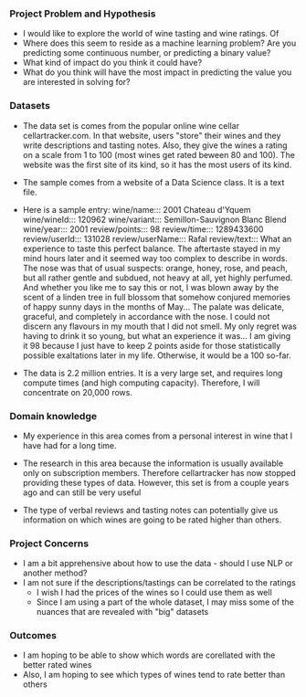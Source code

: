 
### Project Problem and Hypothesis

- I would like to explore the world of wine tasting and wine ratings.  Of
- Where does this seem to reside as a machine learning problem? Are you predicting some continuous number, or predicting a binary value?
- What kind of impact do you think it could have?
- What do you think will have the most impact in predicting the value you are interested in solving for?

### Datasets

- The data set is comes from the popular online wine cellar cellartracker.com.  In that website, users "store" their wines and they write descriptions and tasting notes.  Also, they give the wines a rating on a scale from 1 to 100 (most wines get rated beween 80 and 100). The website was the first site of its kind, so it has the most users of its kind.

- The sample comes from a website of a Data Science class. It is a text file.

- Here is a sample entry:
wine/name::: 2001 Chateau d'Yquem
wine/wineId::: 120962
wine/variant::: Semillon-Sauvignon Blanc Blend
wine/year::: 2001
review/points::: 98
review/time::: 1289433600
review/userId::: 131028
review/userName::: Rafal
review/text::: What an experience to taste this perfect balance. The aftertaste stayed in my mind hours later and it seemed way too complex to describe in words. The nose was that of usual suspects: orange, honey, rose, and peach, but all rather gentle and subdued, not heavy at all, yet highly perfumed. And whether you like me to say this or not, I was blown away by the scent of a linden tree in full blossom that somehow conjured memories of happy sunny days in the months of May... The palate was delicate, graceful, and completely in accordance with the nose. I could not discern any flavours in my mouth that I did not smell. My only regret was having to drink it so young, but what an experience it was... I am giving it 98 because I just have to keep 2 points aside for those statistically possible exaltations later in my life. Otherwise, it would be a 100 so-far.

- The data is 2.2 million entries. It is a very large set, and requires long compute times (and high computing capacity). Therefore, I will concentrate on 20,000 rows.


### Domain knowledge

- My experience in this area comes from a personal interest in wine that I have had for a long time.

- The research in this area because the information is usually available only on subscription members.  Therefore cellartracker has now stopped providing these types of data.  However, this set is from a couple years ago and can still be very useful

- The type of verbal reviews and tasting notes can potentially give us information on which wines are going to be rated higher than others.


### Project Concerns

- I am a bit apprehensive about how to use the data - should I use NLP or another method?
- I am not sure if the descriptions/tastings can be correlated to the ratings
    - I wish I had the prices of the wines so I could use them as well
    - Since I am using a part of the whole dataset, I may miss some of the nuances that are revealed with "big" datasets

### Outcomes

- I am hoping to be able to show which words are corellated with the better rated wines
- Also, I am hoping to see which types of wines tend to rate better than others
